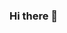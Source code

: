 ### Hi there 👋

<!--
**grace2709/grace2709** is a ✨ _special_ ✨ repository because its `README.md` (this file) appears on your GitHub profile.

Here are some ideas to get you started:

- 🔭 I’m currently a Computer Science Student at Babcock University
- 🌱 I’m currently learning Software Development
- 👯 I’m looking to collaborate on Python Web Dev projects
- 🤔 I’m looking for help with Python
- 💬 Ask me about Computer Science Related topics
- 📫 How to reach me: ganyanwu97@gmail.com
- 😄 Pronouns: She/Her/Hers
- ⚡ Fun fact: Coding is my hobby
-->
